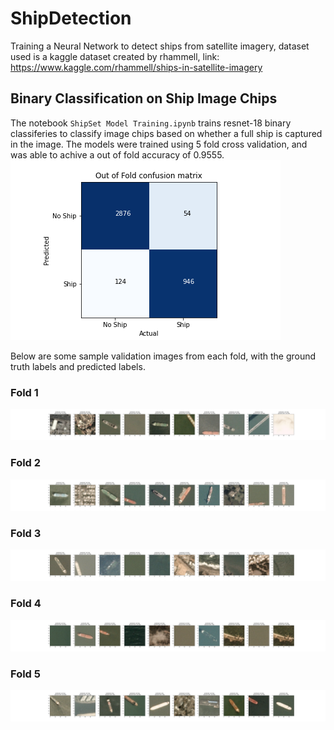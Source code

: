 # ShipDetection
Training a Neural Network to detect ships from satellite imagery, dataset used is a kaggle dataset created by rhammell, link: https://www.kaggle.com/rhammell/ships-in-satellite-imagery

## Binary Classification on Ship Image Chips
The notebook ```ShipSet Model Training.ipynb``` trains resnet-18 binary classiferies to classify image chips based on whether a full ship is captured in the image. The models were trained using 5 fold cross validation, and was able to achive a out of fold accuracy of 0.9555. 
![Confusion Matrix](https://github.com/HighSpeeds/ShipDetection/blob/ebfefbe9f3be62dd6a2f9b97e308a49caced9640/ConfusionMatrix.png)

Below are some sample validation images from each fold, with the ground truth labels and predicted labels.
### Fold 1
![Fold 1 Image](https://github.com/HighSpeeds/ShipDetection/blob/main/fold1.png)
### Fold 2
![Fold 2 Image](https://github.com/HighSpeeds/ShipDetection/blob/ebfefbe9f3be62dd6a2f9b97e308a49caced9640/fold2.png)
### Fold 3
![Fold 3 Image](https://github.com/HighSpeeds/ShipDetection/blob/ebfefbe9f3be62dd6a2f9b97e308a49caced9640/fold3.png)
### Fold 4
![Fold 4 Image](https://github.com/HighSpeeds/ShipDetection/blob/main/fold4.png)
### Fold 5
![Fold 5 Image](https://github.com/HighSpeeds/ShipDetection/blob/main/fold5.png)


